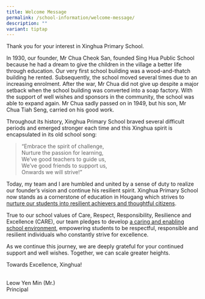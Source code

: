 ```yaml
---
title: Welcome Message
permalink: /school-information/welcome-message/
description: ""
variant: tiptap
---
```

<p>Thank you for your interest in Xinghua Primary School.</p>
<p>In 1930, our founder, Mr Chua Cheok San, founded Sing Hua Public School
because he had a dream to give the children in the village a better life
through education. Our very first school building was a wood-and-thatch
building he rented. Subsequently, the school moved several times due to
an increasing enrolment. After the war, Mr Chua did not give up despite
a major setback when the school building was converted into a soap factory.
With the support of well wishes and sponsors in the community, the school
was able to expand again. Mr Chua sadly passed on in 1949, but his son,
Mr Chua Tiah Seng, carried on his good work.</p>
<p>Throughout its history, Xinghua Primary School braved several difficult
periods and emerged stronger each time and this Xinghua spirit is encapsulated
in its old school song:</p>
<blockquote>
<p>“Embrace the spirit of challenge,
<br>Nurture the passion for learning,
<br>We’ve good teachers to guide us,
<br>We’ve good friends to support us,
<br>Onwards we will strive!”</p>
</blockquote>
<p>Today, my team and I are humbled and united by a sense of duty to realize
our founder’s vision and continue his resilient spirit. Xinghua Primary
School now stands as a cornerstone of education in Hougang which strives
to <u>nurture our students into resilient achievers and thoughtful citizens</u>.</p>
<p>True to our school values of Care, Respect, Responsibility, Resilience
and Excellence (CARE), our team pledges to develop <u>a caring and enabling school environment</u>,
empowering students to be respectful, responsible and resilient individuals
who constantly strive for excellence.</p>
<p>As we continue this journey, we are deeply grateful for your continued
support and well wishes. Together, we can scale greater heights.</p>
<p>Towards Excellence, Xinghua!</p>
<p>
<br>Leow Yen Min (Mr.)
<br>Principal</p>
<p></p>